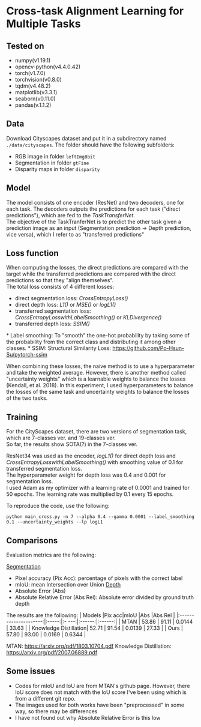 # Cross-task Alignment Learning for Multiple Tasks

## Tested on
- numpy(v1.19.1)
- opencv-python(v4.4.0.42)
- torch(v1.7.0)
- torchvision(v0.8.0)
- tqdm(v4.48.2)
- matplotlib(v3.3.1)
- seaborn(v0.11.0)
- pandas(v.1.1.2)

## Data
Download Cityscapes dataset and put it in a subdirectory named `./data/cityscapes`.
The folder should have the following subfolders:
- RGB image in folder `leftImg8bit`
- Segmentation in folder `gtFine`
- Disparity maps in folder `disparity`

## Model
The model consists of one encoder (ResNet) and two decoders, one for each task. 
The decoders outputs the predictions for each task ("direct predictions"), which are fed to the _TaskTransferNet_.<br>
The objective of the TaskTranferNet is to predict the other task given a prediction image as an input 
(Segmentation prediction -> Depth prediction, vice versa), which I refer to as "transferred predictions"

## Loss function
When computing the losses, the direct predictions are compared with the target 
while the transferred predictions are compared with the direct predictions so that they "align themselves".<br>
The total loss consists of 4 different losses:
- direct segmentation loss: _CrossEntropyLoss()_
- direct depth loss: _L1()_ or _MSE()_ or _logL1()_
- transferred segmentation loss: <br>_CrossEntropyLosswithLabelSmoothing()_ or _KLDivergence()_
- transferred depth loss: _SSIM()_

\* Label smoothing: To "smooth" the one-hot probability by taking some of the probability from the correct class and distributing it among other classes.
\* SSIM: Structural Similarity Loss: https://github.com/Po-Hsun-Su/pytorch-ssim

When combining these losses, the naive method is to use a hyperparameter and take the weighted average. 
However, there is another method called "uncertainty weights" which is a learnable weights to balance the losses (Kendall, et al. 2018).
In this experiment, I used hyperparameters to balance the losses of the same task and uncertainty weights to balance the losses of the two tasks.

## Training
For the CityScapes dataset, there are two versions of segmentation task, which are 7-classes ver. and 19-classes ver.<br>
So far, the results show SOTA(?) in the 7-classes ver.

ResNet34 was used as the encoder, _logL1()_ for direct depth loss and _CrossEntropyLosswithLabelSmoothing()_ with smoothing value of 0.1 for transferred segmentation loss.<br>
The hyperparameter weight for depth loss was 0.4 and 0.001 for segmentation loss.<br>
I used Adam as my optimizer with a learning rate of 0.0001 and trained for 50 epochs. The learning rate was multiplied by 0.1 every 15 epochs.

To reproduce the code, use the following:
```
python main_cross.py -n 7 --alpha 0.4 --gamma 0.0001 --label_smoothing 0.1 --uncertainty_weights --lp logL1
```

## Comparisons
Evaluation metrics are the following:

<ins>Segmentation</ins>
- Pixel accuracy (Pix Acc): percentage of pixels with the correct label
- mIoU: mean Intersection over Union
<ins>Depth</ins>
- Absolute Error (Abs)
- Absolute Relative Error (Abs Rel): Absolute error divided by ground truth depth

The results are the following:
| Models                |Pix acc|mIoU   |Abs     |Abs Rel |
|:---------------------:|:-----:|:- ---:|:------:|:------:|
| MTAN                  | 53.86 | 91.11 | 0.0144 | 33.63  |
| Knowledge Distillation| 52.71 | 91.54 | 0.0139 | 27.33  |
| Ours                  | 57.80 | 93.00 | 0.0169 | 0.6344 |

MTAN: https://arxiv.org/pdf/1803.10704.pdf
Knowledge Distillation: https://arxiv.org/pdf/2007.06889.pdf

## Some issues
- Codes for mIoU and IoU are from MTAN's github page. However, there IoU score does not match with the IoU score I've been using which is from a different git repo.
- The images used for both works have been "preprocessed" in some way, so there may be differences
- I have not found out why Absolute Relative Error is this low


